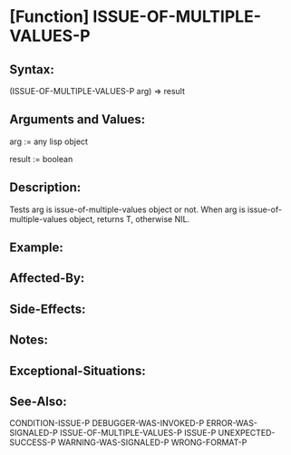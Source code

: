 # [Function] ISSUE-OF-MULTIPLE-VALUES-P

## Syntax:

(ISSUE-OF-MULTIPLE-VALUES-P arg) => result

## Arguments and Values:

arg := any lisp object

result := boolean

## Description:
Tests arg is issue-of-multiple-values object or not.
When arg is issue-of-multiple-values object, returns T, otherwise NIL.

## Example:

## Affected-By:

## Side-Effects:

## Notes:

## Exceptional-Situations:

## See-Also:

CONDITION-ISSUE-P
DEBUGGER-WAS-INVOKED-P
ERROR-WAS-SIGNALED-P
ISSUE-OF-MULTIPLE-VALUES-P
ISSUE-P
UNEXPECTED-SUCCESS-P
WARNING-WAS-SIGNALED-P
WRONG-FORMAT-P
